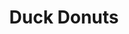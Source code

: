 ---
title: Duck Donuts
lng: -76.9971751
lat: 40.2446163
color: '#31225D'
type: Breakfast
address: 6230 Carlisle Pike, Hampden Township, PA 17050
rating: 4
tags:
  - donuts
---
